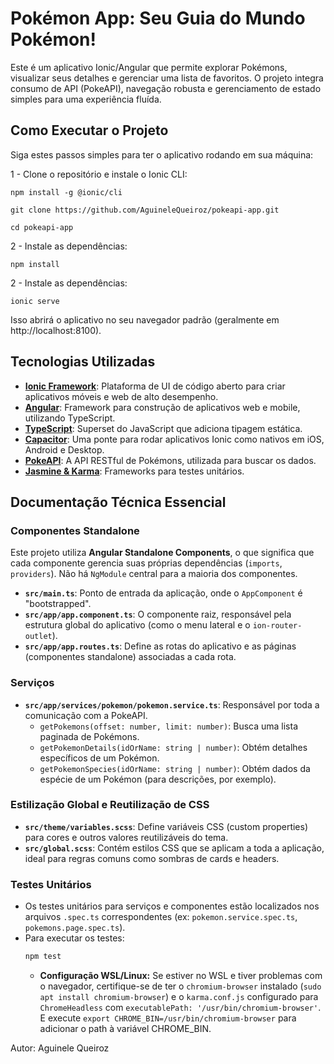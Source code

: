 # Pokémon App: Seu Guia do Mundo Pokémon!

Este é um aplicativo Ionic/Angular que permite explorar Pokémons, visualizar seus detalhes e gerenciar uma lista de favoritos. O projeto integra consumo de API (PokeAPI), navegação robusta e gerenciamento de estado simples para uma experiência fluída.

## Como Executar o Projeto

Siga estes passos simples para ter o aplicativo rodando em sua máquina:

1 - Clone o repositório e instale o Ionic CLI:

```
npm install -g @ionic/cli

git clone https://github.com/AguineleQueiroz/pokeapi-app.git

cd pokeapi-app
```

2 - Instale as dependências:

```
npm install
```

2 - Instale as dependências:

```
ionic serve
```
Isso abrirá o aplicativo no seu navegador padrão (geralmente em http://localhost:8100).

## Tecnologias Utilizadas

* **[Ionic Framework](https://ionicframework.com/)**: Plataforma de UI de código aberto para criar aplicativos móveis e web de alto desempenho.
* **[Angular](https://angular.io/)**: Framework para construção de aplicativos web e mobile, utilizando TypeScript.
* **[TypeScript](https://www.typescriptlang.org/)**: Superset do JavaScript que adiciona tipagem estática.
* **[Capacitor](https://capacitorjs.com/)**: Uma ponte para rodar aplicativos Ionic como nativos em iOS, Android e Desktop.
* **[PokeAPI](https://pokeapi.co/)**: A API RESTful de Pokémons, utilizada para buscar os dados.
* **[Jasmine & Karma](https://karma-runner.github.io/latest/index.html)**: Frameworks para testes unitários.

## Documentação Técnica Essencial

### Componentes Standalone

Este projeto utiliza **Angular Standalone Components**, o que significa que cada componente gerencia suas próprias dependências (`imports`, `providers`). Não há `NgModule` central para a maioria dos componentes.

* **`src/main.ts`**: Ponto de entrada da aplicação, onde o `AppComponent` é "bootstrapped".
* **`src/app/app.component.ts`**: O componente raiz, responsável pela estrutura global do aplicativo (como o menu lateral e o `ion-router-outlet`).
* **`src/app/app.routes.ts`**: Define as rotas do aplicativo e as páginas (componentes standalone) associadas a cada rota.

### Serviços

* **`src/app/services/pokemon/pokemon.service.ts`**: Responsável por toda a comunicação com a PokeAPI.
    * `getPokemons(offset: number, limit: number)`: Busca uma lista paginada de Pokémons.
    * `getPokemonDetails(idOrName: string | number)`: Obtém detalhes específicos de um Pokémon.
    * `getPokemonSpecies(idOrName: string | number)`: Obtém dados da espécie de um Pokémon (para descrições, por exemplo).

### Estilização Global e Reutilização de CSS

* **`src/theme/variables.scss`**: Define variáveis CSS (custom properties) para cores e outros valores reutilizáveis do tema.
* **`src/global.scss`**: Contém estilos CSS que se aplicam a toda a aplicação, ideal para regras comuns como sombras de cards e headers.

### Testes Unitários

* Os testes unitários para serviços e componentes estão localizados nos arquivos `.spec.ts` correspondentes (ex: `pokemon.service.spec.ts`, `pokemons.page.spec.ts`).
* Para executar os testes:
    ```bash
    npm test
    ```
    * **Configuração WSL/Linux:** Se estiver no WSL e tiver problemas com o navegador, certifique-se de ter o `chromium-browser` instalado (`sudo apt install chromium-browser`) e o `karma.conf.js` configurado para `ChromeHeadless` com `executablePath: '/usr/bin/chromium-browser'`. E execute `export CHROME_BIN=/usr/bin/chromium-browser` para adicionar o path à variável CHROME_BIN.

Autor: Aguinele Queiroz